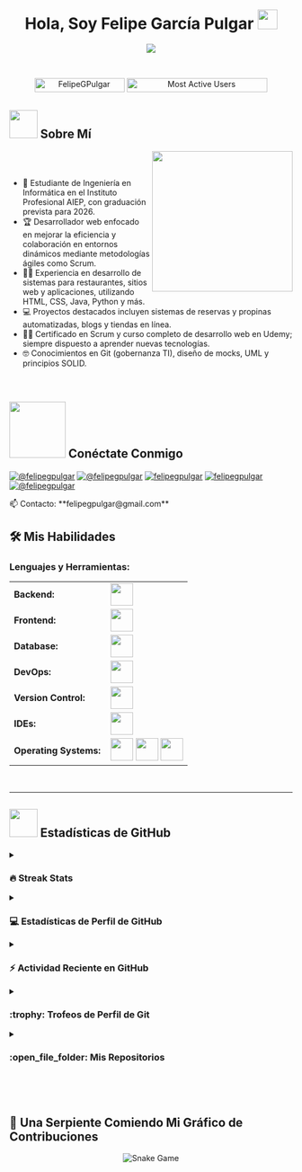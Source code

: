 # <h1 align="center">Hola, Soy Felipe García Pulgar <img src="https://media.giphy.com/media/hvRJCLFzcasrR4ia7z/giphy.gif" width="35"></h1>

<p align="center">
  <a href="https://github.com/DenverCoder1/readme-typing-svg"><img src="https://readme-typing-svg.herokuapp.com?font=Time+New+Roman&color=%23C8BE25&size=25&center=true&vCenter=true&width=700&height=100&lines=Desarrollador+Web+y+de+Software;Estudiante+de+Ingenier%C3%ADa+en+Inform%C3%A1tica;Especialista+en+JS%2C+HTML%2C+CSS%2C+Python;Dise%C3%B1o+en+Pixso%2C+Figma+y+m%C3%A1s;"></a>
</p>

<br>

<p align="center"> 
  <img src="https://komarev.com/ghpvc/?username=FelipeGPulgar&label=Profile%20views&color=0047AB&style=plastic?" alt="FelipeGPulgar" height="25px" width="160px"/> 
    <img src="https://aktive.tk/chile/FelipeGPulgar?color=red" alt="Most Active Users" target="_blank" height="25px" width="250px"/> 
  </a>
</p>

## <picture><img src="https://github.com/7oSkaaa/7oSkaaa/blob/main/Images/about_me.gif?raw=true" width="50px"></picture> Sobre Mí

<picture><img align="right" src="https://github.com/7oSkaaa/7oSkaaa/blob/main/Images/Right_Side.gif?raw=true" width="250px"></picture>

<br><br>

- :school: Estudiante de Ingeniería en Informática en el Instituto Profesional AIEP, con graduación prevista para 2026.
- :trophy: Desarrollador web enfocado en mejorar la eficiencia y colaboración en entornos dinámicos mediante metodologías ágiles como Scrum.
- :technologist: Experiencia en desarrollo de sistemas para restaurantes, sitios web y aplicaciones, utilizando HTML, CSS, Java, Python y más.
- :computer: Proyectos destacados incluyen sistemas de reservas y propinas automatizadas, blogs y tiendas en línea.
- :student: Certificado en Scrum y curso completo de desarrollo web en Udemy; siempre dispuesto a aprender nuevas tecnologías.
- :nerd_face: Conocimientos en Git (gobernanza TI), diseño de mocks, UML y principios SOLID.

<br>



## <picture><img src="https://github.com/7oSkaaa/7oSkaaa/blob/main/Images/Connect-with-me.gif?raw=true" width="100px"></picture> Conéctate Conmigo

<p align="left">
  <a href="https://www.youtube.com/@felipegpulgar" target="blank"><img align="center" src="https://img.shields.io/badge/YouTube-FF0000?style=for-the-badge&logo=youtube&logoColor=white" alt="@felipegpulgar"  /></a>
<a href="https://www.tiktok.com/@felipegpulgar" target="blank"><img align="center" src="https://img.shields.io/badge/TikTok-000000?style=for-the-badge&logo=tiktok&logoColor=white" alt="@felipegpulgar" /></a>
<a href="https://linkedin.com/in/felipegpulgar" target="blank"><img align="center" src="https://img.shields.io/badge/LinkedIn-0077B5?style=for-the-badge&logo=linkedin&logoColor=white" alt="felipegpulgar"/></a>
<a href="https://fb.com/felipegpulgar" target="blank"><img align="center" src="https://img.shields.io/badge/Facebook-1877F2?style=for-the-badge&logo=facebook&logoColor=white" alt="felipegpulgar"  /></a>
<a href = "mailto:felipegpulgar@gmail.com" target="blank"><img align="center" src="https://img.shields.io/badge/Gmail-D14836?style=for-the-badge&logo=gmail&logoColor=white" alt="@felipegpulgar"  /></a>
  </p>
  📫 Contacto: **felipegpulgar@gmail.com**

## 🛠️ Mis Habilidades

<h3 align="left">Lenguajes y Herramientas:</h3>
<table>
    <tr>
        <td style="font-weight: bold; padding-right: 10px; vertical-align: center; border: none;">Backend:</td>
        <td><img height="40" src="https://skillicons.dev/icons?i=php,java,cs,net,python,laravel,nodejs,express,vite"/></td>
    </tr>
    <tr>
        <td style="font-weight: bold; padding-right: 10px; vertical-align: center;">Frontend:</td>
        <td><img height="40" src="https://skillicons.dev/icons?i=vue,react,bootstrap,html,css,sass,js,ts,figma,pixso"/></td>
    </tr>
    <tr>
        <td style="font-weight: bold; padding-right: 10px; vertical-align: center; border: none;">Database:</td>
        <td><img height="40" src="https://skillicons.dev/icons?i=mysql,postgresql,mongodb,sqlite,firebase,supabase"/></td>
    </tr>
    <tr>
        <td style="font-weight: bold; padding-right: 10px; vertical-align: center; border: none;">DevOps:</td>
        <td><img height="40" src="https://skillicons.dev/icons?i=docker,gitlab"/></td>
    </tr>
    <tr>
        <td style="font-weight: bold; padding-right: 10px; vertical-align: center; border: none;">Version Control:</td>
        <td><img height="40" src="https://skillicons.dev/icons?i=git,github,bitbucket"/></td>
    </tr>
    <tr>
        <td style="font-weight: bold; padding-right: 10px; vertical-align: center; border: none;">IDEs:</td>
        <td><img height="40" src="https://skillicons.dev/icons?i=vscode,eclipse,visualstudio,webstorm,sublime,cursor,kiro,jetbrains"/></td>
    </tr>
    <tr>
        <td style="font-weight: bold; padding-right: 10px; vertical-align: center; border: none;">Operating Systems:</td>
        <td>
            <a href="https://www.microsoft.com/en-us/windows/" target="_blank"><img height="40" src="https://img.shields.io/badge/Windows-%230078D6.svg?style=for-the-badge&logo=windows&logoColor=white"></a>
            <a href="https://ubuntu.com/" target="_blank"><img height="40" src="https://img.shields.io/badge/Ubuntu-%23E95420.svg?style=for-the-badge&logo=ubuntu&logoColor=white"></a>
            <a href="https://www.apple.com/macos/" target="_blank"><img height="40" src="https://img.shields.io/badge/macOS-%23000000.svg?style=for-the-badge&logo=apple&logoColor=white"></a>
        </td>
    </tr>
</table>

<br>

---


## <picture><img src="https://github.com/7oSkaaa/7oSkaaa/blob/main/Images/Statistics.gif?raw=true" width="50px"></picture> Estadísticas de GitHub

<details><summary><h3>🔥 Streak Stats</h3></summary>

<p align="center"><img src="https://github-readme-streak-stats.herokuapp.com/?user=FelipeGPulgar&theme=tokyonight_duo" alt="FelipeGPulgar" /></p>

</details>

<details><summary><h3>💻 Estadísticas de Perfil de GitHub</h3></summary>

<p align="center">
  <a href="https://github.com/anuraghazra/github-readme-stats">
    <img alt="FelipeGPulgar's Github Stats" src="https://github-readme-stats.vercel.app/api?username=FelipeGPulgar&show_icons=true&count_private=true&locale=es&theme=tokyonight&layout=compact" height="230px"/>
  </a>
  <img src="https://github-readme-stats.vercel.app/api/top-langs?username=FelipeGPulgar&langs_count=10&show_icons=true&locale=es&theme=tokyonight" alt="FelipeGPulgar" height="230px"/>
  <br/>
  <b>Nota:</b> Los lenguajes top son solo una métrica de los lenguajes en mi código público y no reflejan experiencia o nivel de habilidad.
</p>

</details>

<details><summary><h3>⚡ Actividad Reciente en GitHub</h3></summary>

[![FelipeGPulgar's github activity graph](https://github-readme-activity-graph.cyclic.app/graph?username=FelipeGPulgar&theme=github)](https://github.com/FelipeGPulgar/github-readme-activity-graph)

</details>

<details><summary><h3>:trophy: Trofeos de Perfil de Git</h3></summary>

<p align="center"><a href="https://github.com/ryo-ma/github-profile-trophy"><img src="https://github-profile-trophy.vercel.app/?username=FelipeGPulgar&layout=compact&theme=tokyonight&column=4&margin-w=15&margin-h=15" alt="FelipeGPulgar" /></a></p>
[![@FelipeGPulgar's Holopin board](https://holopin.io/api/user/board?user=FelipeGPulgar)](https://holopin.io/@FelipeGPulgar)

</details>

<details><summary><h3>:open_file_folder: Mis Repositorios</h3></summary>

<div>
  <p align="center">
    <a href="https://github.com/FelipeGPulgar/Sistema-Restaurante">
      <img src="https://github-readme-stats.vercel.app/api/pin/?username=FelipeGPulgar&repo=Sistema-Restaurante&theme=tokyonight" alt="Sistema-Restaurante" />
    </a>
    <a href="https://github.com/FelipeGPulgar/BikeOrange">
      <img src="https://github-readme-stats.vercel.app/api/pin/?username=FelipeGPulgar&repo=BikeOrange&theme=tokyonight" alt="BikeOrange" />
    </a>
    <a href="https://github.com/FelipeGPulgar/bot-musicalip">
      <img src="https://github-readme-stats.vercel.app/api/pin/?username=FelipeGPulgar&repo=bot-musicalip&theme=tokyonight" alt="bot-musicalip" />
    </a>
    <a href="https://github.com/FelipeGPulgar/shizotactical">
      <img src="https://github-readme-stats.vercel.app/api/pin/?username=FelipeGPulgar&repo=shizotactical&theme=tokyonight" alt="shizotactical" />
    </a>
    <a href="https://github.com/FelipeGPulgar/FelipeGPulgar">
      <img src="https://github-readme-stats.vercel.app/api/pin/?username=FelipeGPulgar&repo=FelipeGPulgar&theme=tokyonight" alt="FelipeGPulgar" />
    </a>
  </p>
</div>

</details>

<br><br>

## 🐍 Una Serpiente Comiendo Mi Gráfico de Contribuciones

<p align="center">
  <img src="https://raw.githubusercontent.com/FelipeGPulgar/FelipeGPulgar/output/github-contribution-grid-snake.svg" alt="Snake Game"/>
</p>
